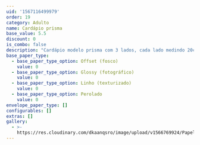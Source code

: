 ```yaml
---
uid: '1567116499979'
order: 19
category: Adulto
name: Cardápio prisma
base_value: 5.5
discount: 0
is_combo: false
description: "Cardápio modelo prisma com 3 lados, cada lado medindo 20cm x 9cm. Confeccionado em papel 180g.\r\n\n\\*Neste modelo é possível inserir também numeração de mesa.\r\n\n\\*Entregue desmontado, para montar é necessário apenas descolar a fita dupla-face que já vem aplicada no produto."
base_paper_type:
  - base_paper_type_option: Offset (fosco)
    value: 0
  - base_paper_type_option: Glossy (fotográfico)
    value: 0
  - base_paper_type_option: Linho (texturizado)
    value: 0
  - base_paper_type_option: Perolado
    value: 0
envelope_paper_type: []
configurables: []
extras: []
gallery:
  - >-
    https://res.cloudinary.com/dkaanqsro/image/upload/v1566769924/Papelaria%20adulto/Menu_prisma_kcucdx.jpg
---
```


